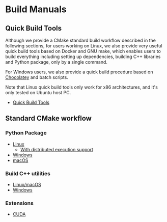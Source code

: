 # Build Manuals

## Quick Build Tools

Although we provide a CMake standard build workflow described in the
following sections, for users working on Linux, we also provide very
useful quick build tools based on Docker and GNU make, which enables
users to build everything including setting up dependencies, building
C++ libraries and Python package, only by a single command.

For Windows users, we also provide a quick build procedure based on
[Chocolatey](https://chocolatey.org) and batch scripts.

Note that Linux quick build tools only work for x86 architectures, and
it's only tested on Ubuntu host PC.

* [Quick Build Tools](quick_build_tools.md)

## Standard CMake workflow

### Python Package

* [Linux](build.md)
  * [With distributed execution support](build_distributed.md)
* [Windows](build_windows.md)
* [macOS](build_macos.md)

### Build C++ utilities

* [Linux/macOS](build_cpp_utils.md)
* [Windows](build_cpp_utils_windows.md)

### Extensions

* [CUDA](https://github.com/sony/nnabla-ext-cuda/tree/master/doc/build/README.md)

